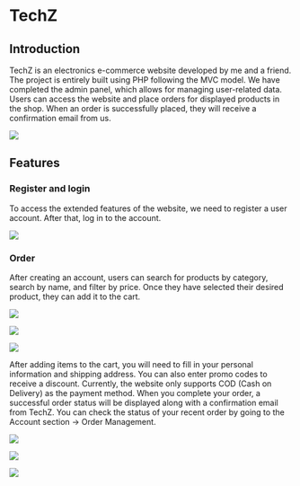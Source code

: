 # TechZ
## Introduction
TechZ is an electronics e-commerce website developed by me and a friend. The project is entirely built using PHP following the MVC model. We have completed the admin panel, which allows for managing user-related data. Users can access the website and place orders for displayed products in the shop. When an order is successfully placed, they will receive a confirmation email from us.

![](https://iili.io/3JiCqWG.png)
## Features
### Register and login 
To access the extended features of the website, we need to register a user account. After that, log in to the account.

![](https://iili.io/3JiTZ2j.png)

### Order
After creating an account, users can search for products by category, search by name, and filter by price. Once they have selected their desired product, they can add it to the cart.

![](https://iili.io/3JiGWcN.png)

![](https://iili.io/3JimoMX.png)

![](https://iili.io/3Js9mJa.png)

After adding items to the cart, you will need to fill in your personal information and shipping address. You can also enter promo codes to receive a discount. Currently, the website only supports COD (Cash on Delivery) as the payment method. When you complete your order, a successful order status will be displayed along with a confirmation email from TechZ. You can check the status of your recent order by going to the Account section → Order Management.

![](https://iili.io/3Js9mJa.png)

![](https://iili.io/3JimxPn.png)

![](https://iili.io/3Jimnnt.png)
